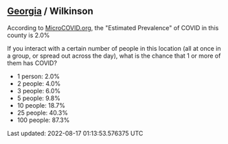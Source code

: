 
## [Georgia](/united-states/georgia) / Wilkinson

According to [MicroCOVID.org](http://microcovid.org),
the "Estimated Prevalence" of COVID in this county is 2.0%

If you interact with a certain number of people in this location
(all at once in a group, or spread out across the day), what is the chance that
1 or more of them has COVID?

- 1 person: 2.0%
- 2 people: 4.0%
- 3 people: 6.0%
- 5 people: 9.8%
- 10 people: 18.7%
- 25 people: 40.3%
- 100 people: 87.3%

Last updated: 2022-08-17 01:13:53.576375 UTC
